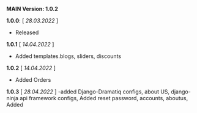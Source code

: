**MAIN Version: 1.0.2**

**1.0.0**: [ _28.03.2022_  ]
- Released

**1.0.1** [  _14.04.2022_ ]
- Added templates.blogs, sliders, discounts


**1.0.2** [  _14.04.2022_ ]
- Added Orders

**1.0.3** [  _28.04.2022_ ]
-added Django-Dramatiq configs, about US, django-ninja api framework configs, Added reset password, accounts, aboutus, Added 